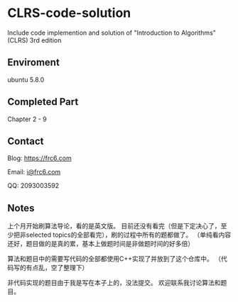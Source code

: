 # CLRS-code-solution

Include code implemention and solution of "Introduction to Algorithms" (CLRS) 3rd edition

## Enviroment

ubuntu 5.8.0

## Completed Part

Chapter 2 - 9

## Contact

Blog: https://frc6.com

Email: i@frc6.com

QQ: 2093003592

## Notes

上个月开始刷算法导论，看的是英文版。
目前还没有看完（但是下定决心了，至少把非selected topics的全部看完），刷的过程中所有的题都做了。
（单纯看内容还好，题目做的是真的累，基本上做题时间是非做题时间的好多倍）

算法和题目中的需要写代码的全部都使用C++实现了并放到了这个仓库中。
（代码写的有点乱，空了整理下）

非代码实现的题目由于我是写在本子上的，没法提交。
欢迎联系我讨论算法和题目。

